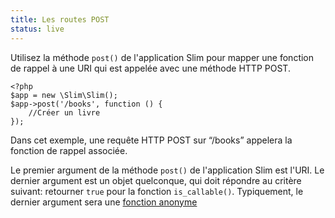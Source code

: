 ```yaml
---
title: Les routes POST
status: live
---
```


Utilisez la méthode `post()` de l'application Slim pour mapper une fonction de rappel à une URI qui est appelée avec une méthode HTTP POST.

    <?php
    $app = new \Slim\Slim();
    $app->post('/books', function () {
        //Créer un livre
    });

Dans cet exemple, une requête HTTP POST sur “/books” appelera la fonction de rappel associée.

Le premier argument de la méthode `post()` de l'application Slim est l'URI. Le dernier argument est un objet quelconque, qui doit répondre au critère suivant: retourner `true` pour la fonction `is_callable()`.
Typiquement, le dernier argument sera une [fonction anonyme][anon-func]

[anon-func]: http://php.net/manual/fr/functions.anonymous.php
